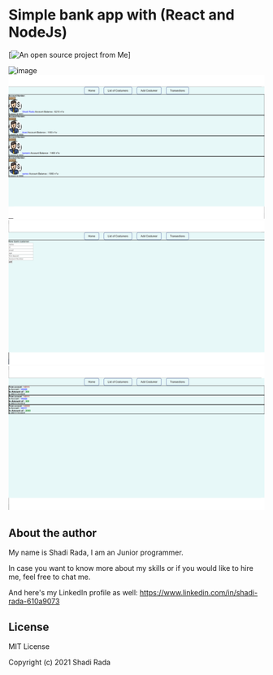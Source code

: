 # Simple bank app with  (React and NodeJs)
[![An open source project from Me](https://github.com/shakkyr/bank-App-with-react-nodeJS/blob/main/home.png)]

![image](https://github.com/shakkyr/bank-App-with-react-nodeJS/blob/main/home.png)
![image](https://github.com/shakkyr/bank-App-with-react-nodeJS/blob/main/users.png)
![image](https://github.com/shakkyr/bank-App-with-react-nodeJS/blob/main/add.png)
![image](https://github.com/shakkyr/bank-App-with-react-nodeJS/blob/main/transictions.png)






## About the author

My name is Shadi Rada, I am an Junior programmer.

In case you want to know more about my skills or if you would like to hire me, feel free to chat me.

And here's my LinkedIn profile as well: https://www.linkedin.com/in/shadi-rada-610a9073

## License

MIT License

Copyright (c) 2021 Shadi Rada
